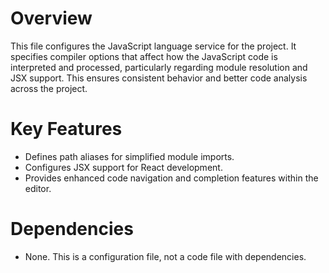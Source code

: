 # Overview

This file configures the JavaScript language service for the project. It specifies compiler options that affect how the JavaScript code is interpreted and processed, particularly regarding module resolution and JSX support. This ensures consistent behavior and better code analysis across the project.

# Key Features

- Defines path aliases for simplified module imports.
- Configures JSX support for React development.
- Provides enhanced code navigation and completion features within the editor.

# Dependencies

- None. This is a configuration file, not a code file with dependencies.
